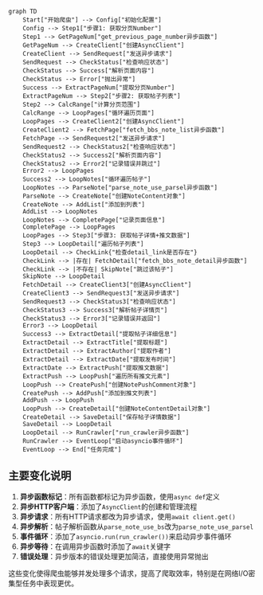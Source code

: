 ```mermaid
graph TD
    Start["开始爬虫"] --> Config["初始化配置"]
    Config --> Step1["步骤1: 获取分页Number"]
    Step1 --> GetPageNum["get_previous_page_number异步函数"]
    GetPageNum --> CreateClient["创建AsyncClient"]
    CreateClient --> SendRequest["发送异步请求"]
    SendRequest --> CheckStatus["检查响应状态"]
    CheckStatus --> Success["解析页面内容"]
    CheckStatus --> Error["抛出异常"]
    Success --> ExtractPageNum["提取分页Number"]
    ExtractPageNum --> Step2["步骤2: 获取帖子列表"]
    Step2 --> CalcRange["计算分页范围"]
    CalcRange --> LoopPages["循环遍历页面"]
    LoopPages --> CreateClient2["创建AsyncClient"]
    CreateClient2 --> FetchPage["fetch_bbs_note_list异步函数"]
    FetchPage --> SendRequest2["发送异步请求"]
    SendRequest2 --> CheckStatus2["检查响应状态"]
    CheckStatus2 --> Success2["解析页面内容"]
    CheckStatus2 --> Error2["记录错误并跳过"]
    Error2 --> LoopPages
    Success2 --> LoopNotes["循环遍历帖子"]
    LoopNotes --> ParseNote["parse_note_use_parsel异步函数"]
    ParseNote --> CreateNote["创建NoteContent对象"]
    CreateNote --> AddList["添加到列表"]
    AddList --> LoopNotes
    LoopNotes --> CompletePage["记录页面信息"]
    CompletePage --> LoopPages
    LoopPages --> Step3["步骤3: 获取帖子详情+推文数据"]
    Step3 --> LoopDetail["遍历帖子列表"]
    LoopDetail --> CheckLink{"检查detail_link是否存在"}
    CheckLink --> |存在| FetchDetail["fetch_bbs_note_detail异步函数"]
    CheckLink --> |不存在| SkipNote["跳过该帖子"]
    SkipNote --> LoopDetail
    FetchDetail --> CreateClient3["创建AsyncClient"]
    CreateClient3 --> SendRequest3["发送异步请求"]
    SendRequest3 --> CheckStatus3["检查响应状态"]
    CheckStatus3 --> Success3["解析帖子详情页"]
    CheckStatus3 --> Error3["记录错误并返回"]
    Error3 --> LoopDetail
    Success3 --> ExtractDetail["提取帖子详细信息"]
    ExtractDetail --> ExtractTitle["提取标题"]
    ExtractDetail --> ExtractAuthor["提取作者"]
    ExtractDetail --> ExtractDate["提取发布时间"]
    ExtractDate --> ExtractPush["提取推文数据"]
    ExtractPush --> LoopPush["遍历所有推文元素"]
    LoopPush --> CreatePush["创建NotePushComment对象"]
    CreatePush --> AddPush["添加到推文列表"]
    AddPush --> LoopPush
    LoopPush --> CreateDetail["创建NoteContentDetail对象"]
    CreateDetail --> SaveDetail["保存帖子详情数据"]
    SaveDetail --> LoopDetail
    LoopDetail --> RunCrawler["run_crawler异步函数"]
    RunCrawler --> EventLoop["启动asyncio事件循环"]
    EventLoop --> End["任务完成"]
```

## 主要变化说明

1. **异步函数标记**：所有函数都标记为异步函数，使用`async def`定义
2. **异步HTTP客户端**：添加了`AsyncClient`的创建和管理流程
3. **异步请求**：所有HTTP请求都改为异步请求，使用`await client.get()`
4. **异步解析**：帖子解析函数从`parse_note_use_bs`改为`parse_note_use_parsel`
5. **事件循环**：添加了`asyncio.run(run_crawler())`来启动异步事件循环
6. **异步等待**：在调用异步函数时添加了`await`关键字
7. **错误处理**：异步版本的错误处理更加简洁，直接使用异常抛出

这些变化使得爬虫能够并发处理多个请求，提高了爬取效率，特别是在网络I/O密集型任务中表现更优。
